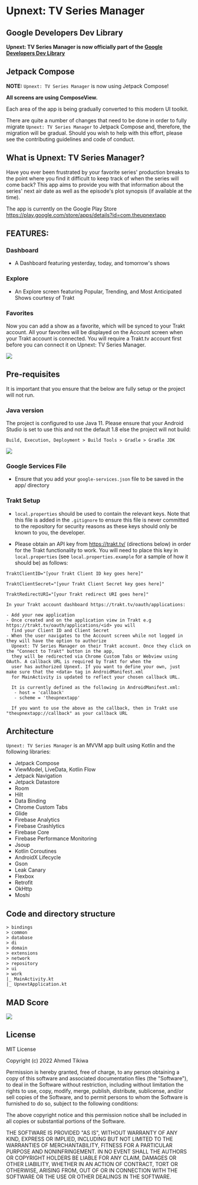 # Upnext: TV Series Manager

## Google Developers Dev Library
<b>Upnext: TV Series Manager is now officially part of the <a href="https://devlibrary.withgoogle.com/products/android/repos/akitikkx-upnext" target="_blank">Google Developers Dev Library</a></b>

## Jetpack Compose

<b>NOTE:</b> `Upnext: TV Series Manager` is now using Jetpack Compose! 

<b>All screens are using ComposeView.</b>

Each area of the app is being gradually converted to this modern UI toolkit. 

There are quite a number of changes that need to be done in order to fully migrate `Upnext: TV Series Manager` to Jetpack Compose and, therefore, the migration will be gradual. Should you wish to help with this effort, please see the contributing guidelines and code of conduct.


## What is Upnext: TV Series Manager?
Have you ever been frustrated by your favorite series' 
production breaks to the point where you find it difficult 
to keep track of when the series will come back? This app aims 
to provide you with that information about the series' next air 
date as well as the episode's plot synopsis (if available at the 
time).

The app is currently on the Google Play Store https://play.google.com/store/apps/details?id=com.theupnextapp

## FEATURES:

### Dashboard
- A Dashboard featuring yesterday, today, and tomorrow's shows

### Explore
- An Explore screen featuring Popular, Trending, and Most Anticipated Shows courtesy of Trakt

### Favorites
Now you can add a show as a favorite, which will be synced to your Trakt account. All your favorites will be displayed on the Account screen when your Trakt account is connected. You will require a Trakt.tv account first before you can connect it on Upnext: TV Series Manager.

<img src="https://github.com/akitikkx/upnext/blob/main/screenshots/web_banner_20_feb_2022.png" />

## Pre-requisites
It is important that you ensure that the below are fully setup or the project will not run.

### Java version
The project is configured to use Java 11. Please ensure that your Android Studio is set to use this and
not the default 1.8 else the project will not build:

```
Build, Execution, Deployment > Build Tools > Gradle > Gradle JDK

```
<img src="https://github.com/akitikkx/upnext/blob/main/screenshots/upnext_java_setup.png" />

### Google Services File

- Ensure that you add your `google-services.json` file to be saved in the app/ directory

### Trakt Setup

- `local.properties` should be used to contain the relevant keys. Note that this file is added in the 
`.gitignore` to ensure this file is never committed to the repository for security reasons as these
  keys should only be known to you, the developer.

- Please obtain an API key from https://trakt.tv/ (directions below) in order for the Trakt functionality to work. You will
need to place this key in `local.properties` (see `local.properties.example` for a sample of how it should be) as follows:

```
TraktClientID="[your Trakt Client ID key goes here]"

TraktClientSecret="[your Trakt Client Secret key goes here]"

TraktRedirectURI="[your Trakt redirect URI goes here]"

In your Trakt account dashboard https://trakt.tv/oauth/applications: 

- Add your new application
- Once created and on the application view in Trakt e.g https://trakt.tv/oauth/applications/<id> you will
  find your Client ID and Client Secret
- When the user navigates to the Account screen while not logged in they will have the option to authorize
  Upnext: TV Series Manager on their Trakt account. Once they click on the "Connect to Trakt" button in the app,
  they will be redirected via Chrome Custom Tabs or Webview using OAuth. A callback URL is required by Trakt for when the
  user has authorized Upnext. If you want to define your own, just make sure that the <data> tag in AndroidManifest.xml
  for MainActivity is updated to reflect your chosen callback URL.
  
  It is currently defined as the following in AndroidManifest.xml:
   - host = 'callback'
   - scheme = 'theupnextapp'
   
  If you want to use the above as the callback, then in Trakt use "theupnextapp://callback" as your callback URL
```

## Architecture

`Upnext: TV Series Manager` is an MVVM app built using Kotlin and the following libraries:

- Jetpack Compose
- ViewModel, LiveData, Kotlin Flow
- Jetpack Navigation
- Jetpack Datastore
- Room
- Hilt
- Data Binding
- Chrome Custom Tabs
- Glide
- Firebase Analytics
- Firebase Crashlytics
- Firebase Core
- Firebase Performance Monitoring
- Jsoup
- Kotlin Coroutines
- AndroidX Lifecycle
- Gson
- Leak Canary
- Flexbox
- Retrofit
- OkHttp
- Moshi

## Code and directory structure
```
> bindings
> common  
> database
> di
> domain
> extensions
> network
> repository
> ui
> work
|_ MainActivity.kt
|_ UpnextApplication.kt

```

## MAD Score
<img src="https://github.com/akitikkx/upnext/blob/main/screenshots/summary.png" />

## License

MIT License

Copyright (c) 2022 Ahmed Tikiwa

Permission is hereby granted, free of charge, to any person obtaining a copy
of this software and associated documentation files (the "Software"), to deal
in the Software without restriction, including without limitation the rights
to use, copy, modify, merge, publish, distribute, sublicense, and/or sell
copies of the Software, and to permit persons to whom the Software is
furnished to do so, subject to the following conditions:

The above copyright notice and this permission notice shall be included in all
copies or substantial portions of the Software.

THE SOFTWARE IS PROVIDED "AS IS", WITHOUT WARRANTY OF ANY KIND, EXPRESS OR
IMPLIED, INCLUDING BUT NOT LIMITED TO THE WARRANTIES OF MERCHANTABILITY,
FITNESS FOR A PARTICULAR PURPOSE AND NONINFRINGEMENT. IN NO EVENT SHALL THE
AUTHORS OR COPYRIGHT HOLDERS BE LIABLE FOR ANY CLAIM, DAMAGES OR OTHER
LIABILITY, WHETHER IN AN ACTION OF CONTRACT, TORT OR OTHERWISE, ARISING FROM,
OUT OF OR IN CONNECTION WITH THE SOFTWARE OR THE USE OR OTHER DEALINGS IN THE
SOFTWARE.
